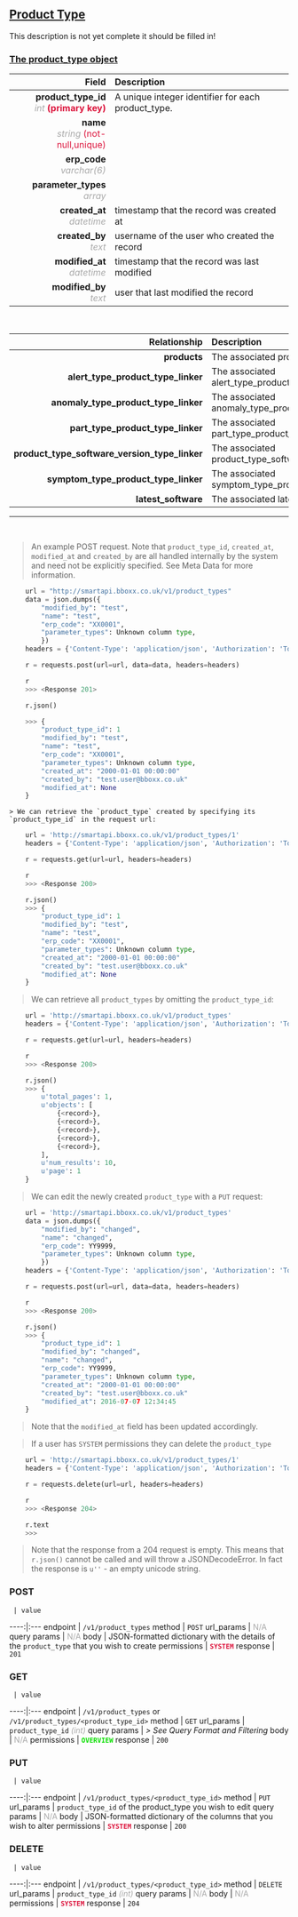 ## <u>Product Type</u>
This description is not yet complete it should be filled in!


### <u>The product_type object</u>

Field | Description
------:|:------------
__product_type_id__ <br><font color="DarkGray">_int_</font> <font color="Crimson">__(primary key)__</font> | A unique integer identifier for each product_type.
__name__ <br><font color="DarkGray">_string_</font> <font color="Crimson">(not-null,unique)</font> | 
__erp_code__ <br><font color="DarkGray">_varchar(6)_</font> <font color="Crimson"></font> | 
__parameter_types__ <br><font color="DarkGray">_array_</font> <font color="Crimson"></font> | 
__created_at__  <br><font color="DarkGray">_datetime_</font> | timestamp that the record was created at
__created_by__  <br><font color="DarkGray">_text_</font>| username of the user who created the record
__modified_at__ <br><font color="DarkGray">_datetime_</font>| timestamp that the record was last modified
__modified_by__ <br><font color="DarkGray">_text_</font>| user that last modified the record


<br>

Relationship | Description
-------------:|:------------
__products__ | The associated products
__alert_type_product_type_linker__ | The associated alert_type_product_type_linker
__anomaly_type_product_type_linker__ | The associated anomaly_type_product_type_linker
__part_type_product_type_linker__ | The associated part_type_product_type_linker
__product_type_software_version_type_linker__ | The associated product_type_software_version_type_linker
__symptom_type_product_type_linker__ | The associated symptom_type_product_type_linker
__latest_software__ | The associated latest_software


<hr>
<br>

> An example POST request. Note that `product_type_id`, `created_at`, `modified_at` and `created_by` are all handled internally by the system and need not be explicitly specified. See Meta Data for more information.

```python
    url = "http://smartapi.bboxx.co.uk/v1/product_types"
    data = json.dumps({
		"modified_by": "test",
		"name": "test",
		"erp_code": "XX0001",
		"parameter_types": Unknown column type,
		})
    headers = {'Content-Type': 'application/json', 'Authorization': 'Token token=' + <valid_token>}

    r = requests.post(url=url, data=data, headers=headers)

    r
    >>> <Response 201>

    r.json()

    >>> {
		"product_type_id": 1
		"modified_by": "test",
		"name": "test",
		"erp_code": "XX0001",
		"parameter_types": Unknown column type,
		"created_at": "2000-01-01 00:00:00"
		"created_by": "test.user@bboxx.co.uk"
		"modified_at": None
	}
```

    > We can retrieve the `product_type` created by specifying its `product_type_id` in the request url:

```python
    url = 'http://smartapi.bboxx.co.uk/v1/product_types/1'
    headers = {'Content-Type': 'application/json', 'Authorization': 'Token token=' + <valid_token>}

    r = requests.get(url=url, headers=headers)

    r
    >>> <Response 200>

    r.json()
    >>> {
		"product_type_id": 1
		"modified_by": "test",
		"name": "test",
		"erp_code": "XX0001",
		"parameter_types": Unknown column type,
		"created_at": "2000-01-01 00:00:00"
		"created_by": "test.user@bboxx.co.uk"
		"modified_at": None
	}
```

> We can retrieve all `product_types` by omitting the `product_type_id`:

```python
    url = 'http://smartapi.bboxx.co.uk/v1/product_types'
    headers = {'Content-Type': 'application/json', 'Authorization': 'Token token=' + <valid_token>}

    r = requests.get(url=url, headers=headers)

    r
    >>> <Response 200>

    r.json()
    >>> {
        u'total_pages': 1,
        u'objects': [
            {<record>},
            {<record>},
            {<record>},
            {<record>},
            {<record>},
        ],
        u'num_results': 10,
        u'page': 1
    }
```

> We can edit the newly created `product_type` with a `PUT` request:

```python
    url = 'http://smartapi.bboxx.co.uk/v1/product_types'
    data = json.dumps({
		"modified_by": "changed",
		"name": "changed",
		"erp_code": YY9999,
		"parameter_types": Unknown column type,
		})
    headers = {'Content-Type': 'application/json', 'Authorization': 'Token token=' + <valid_token>}

    r = requests.post(url=url, data=data, headers=headers)

    r
    >>> <Response 200>

    r.json()
    >>> {
		"product_type_id": 1
		"modified_by": "changed",
		"name": "changed",
		"erp_code": YY9999,
		"parameter_types": Unknown column type,
		"created_at": "2000-01-01 00:00:00"
		"created_by": "test.user@bboxx.co.uk"
		"modified_at": 2016-07-07 12:34:45
	}
```
> Note that the `modified_at` field has been updated accordingly.

> If a user has `SYSTEM` permissions they can delete the `product_type`

```python
    url = 'http://smartapi.bboxx.co.uk/v1/product_types/1'
    headers = {'Content-Type': 'application/json', 'Authorization': 'Token token=' + <valid_token>}

    r = requests.delete(url=url, headers=headers)

    r
    >>> <Response 204>

    r.text
    >>>
```
> Note that the response from a 204 request is empty. This means that `r.json()` cannot be called and will throw a JSONDecodeError. In fact the response is `u''` - an empty unicode string.



### POST
     | value
 ----:|:---
endpoint | `/v1/product_types`
method | `POST`
url_params | <font color="DarkGray">N/A</font>
query params | <font color="DarkGray">N/A</font>
body | JSON-formatted dictionary with the details of the `product_type` that you wish to create
permissions | <font color="Crimson">__`SYSTEM`__</font>
response | `201`

### GET
     | value
 ----:|:---
endpoint | `/v1/product_types` or `/v1/product_types/<product_type_id>`
method | `GET`
url_params | `product_type_id` <font color="DarkGray">_(int)_</font>
query params | *> See Query Format and Filtering*
body | <font color="DarkGray">N/A</font>
permissions | <font color="Jade">__`OVERVIEW`__</font>
response | `200`

### PUT
     | value
 ----:|:---
endpoint | `/v1/product_types/<product_type_id>`
method | `PUT`
url_params | `product_type_id` of the product_type you wish to edit
query params | <font color="DarkGray">N/A</font>
body | JSON-formatted dictionary of the columns that you wish to alter
permissions | <font color="Crimson">__`SYSTEM`__</font>
response | `200`

### DELETE
     | value
 ----:|:---
endpoint | `/v1/product_types/<product_type_id>`
method | `DELETE`
url_params | `product_type_id` <font color="DarkGray">_(int)_</font>
query params | <font color="DarkGray">N/A</font>
body | <font color="DarkGray">N/A</font>
permissions | <font color="Crimson">__`SYSTEM`__</font>
response | `204`

    